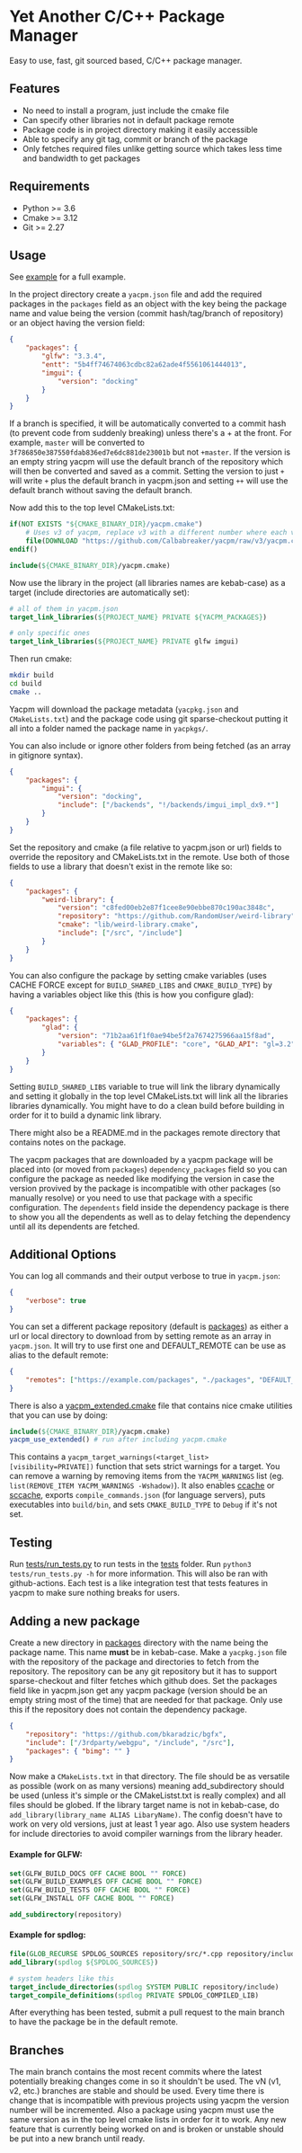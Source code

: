 # Yet Another C/C++ Package Manager

Easy to use, fast, git sourced based, C/C++ package manager.

## Features

-   No need to install a program, just include the cmake file
-   Can specify other libraries not in default package remote
-   Package code is in project directory making it easily accessible
-   Able to specify any git tag, commit or branch of the package
-   Only fetches required files unlike getting source which takes less time and bandwidth to get packages

## Requirements

-   Python >= 3.6
-   Cmake >= 3.12
-   Git >= 2.27

## Usage

See [example](./example/) for a full example.

In the project directory create a `yacpm.json` file and add the required
packages in the `packages` field as an object with the key being the
package name and value being the version (commit hash/tag/branch of repository)
or an object having the version field:

```json
{
    "packages": {
        "glfw": "3.3.4",
        "entt": "5b4ff74674063cdbc82a62ade4f5561061444013",
        "imgui": {
            "version": "docking"
        }
    }
}
```

If a branch is specified, it will be automatically converted to a commit hash
(to prevent code from suddenly breaking) unless there's a + at the front. For
example, `master` will be converted to
`3f786850e387550fdab836ed7e6dc881de23001b` but not `+master`. If the version is
an empty string yacpm will use the default branch of the repository which will
then be converted and saved as a commit. Setting the version to just `+`
will write `+` plus the default branch in yacpm.json and setting `++` will
use the default branch without saving the default branch.

Now add this to the top level CMakeLists.txt:

```cmake
if(NOT EXISTS "${CMAKE_BINARY_DIR}/yacpm.cmake")
    # Uses v3 of yacpm, replace v3 with a different number where each version is breaking change
    file(DOWNLOAD "https://github.com/Calbabreaker/yacpm/raw/v3/yacpm.cmake" "${CMAKE_BINARY_DIR}/yacpm.cmake")
endif()

include(${CMAKE_BINARY_DIR}/yacpm.cmake)
```

Now use the library in the project (all libraries names are kebab-case) as a
target (include directories are automatically set):

```cmake
# all of them in yacpm.json
target_link_libraries(${PROJECT_NAME} PRIVATE ${YACPM_PACKAGES})

# only specific ones
target_link_libraries(${PROJECT_NAME} PRIVATE glfw imgui)
```

Then run cmake:

```sh
mkdir build
cd build
cmake ..
```

Yacpm will download the package metadata (`yacpkg.json` and `CMakeLists.txt`)
and the package code using git sparse-checkout putting it all into a folder named
the package name in `yacpkgs/`.

You can also include or ignore other folders from being fetched (as an array in gitignore syntax).

```json
{
    "packages": {
        "imgui": {
            "version": "docking",
            "include": ["/backends", "!/backends/imgui_impl_dx9.*"]
        }
    }
}
```

Set the repository and cmake (a file relative to yacpm.json or url) fields to
override the repository and CMakeLists.txt in the remote. Use both of those
fields to use a library that doesn't exist in the remote like so:

```json
{
    "packages": {
        "weird-library": {
            "version": "c8fed00eb2e87f1cee8e90ebbe870c190ac3848c",
            "repository": "https://github.com/RandomUser/weird-library",
            "cmake": "lib/weird-library.cmake",
            "include": ["/src", "/include"]
        }
    }
}
```

You can also configure the package by setting cmake variables (uses CACHE FORCE
except for `BUILD_SHARED_LIBS` and `CMAKE_BUILD_TYPE`) by having a variables
object like this (this is how you configure glad):

```json
{
    "packages": {
        "glad": {
            "version": "71b2aa61f1f0ae94be5f2a7674275966aa15f8ad",
            "variables": { "GLAD_PROFILE": "core", "GLAD_API": "gl=3.2" }
        }
    }
}
```

Setting `BUILD_SHARED_LIBS` variable to true will link the library dynamically
and setting it globally in the top level CMakeLists.txt will link all the
libraries libraries dynamically. You might have to do a clean build before
building in order for it to build a dynamic link library.

There might also be a README.md in the packages remote directory that contains
notes on the package.

The yacpm packages that are downloaded by a yacpm package will be placed into
(or moved from `packages`) `dependency_packages` field so you can
configure the package as needed like modifying the version in case the version
provived by the package is incompatible with other packages (so manually
resolve) or you need to use that package with a specific configuration.
The `dependents` field inside the dependency package is there to show you all
the dependents as well as to delay fetching the dependency until all its dependents are
fetched.

## Additional Options

You can log all commands and their output verbose to true in `yacpm.json`:

```json
{
    "verbose": true
}
```

You can set a different package repository (default is [packages](./packages))
as either a url or local directory to download from by setting remote as an
array in `yacpm.json`. It will try to use first one and DEFAULT_REMOTE can be
use as alias to the default remote:

```json
{
    "remotes": ["https://example.com/packages", "./packages", "DEFAULT_REMOTE"]
}
```

There is also a [yacpm_extended.cmake](./yacpm_extended.cmake) file that
contains nice cmake utilities that you can use by doing:

```cmake
include(${CMAKE_BINARY_DIR}/yacpm.cmake)
yacpm_use_extended() # run after including yacpm.cmake
```

This contains a `yacpm_target_warnings(<target_list> [visibility=PRIVATE])` function
that sets strict warnings for a target. You can remove a warning by removing
items from the `YACPM_WARNINGS` list (eg. `list(REMOVE_ITEM YACPM_WARNINGS -Wshadow)`). It also enables
[ccache](https://ccache.dev/) or [sccache](https://github.com/mozilla/sccache), exports
`compile_commands.json` (for language servers), puts executables into
`build/bin`, and sets `CMAKE_BUILD_TYPE` to `Debug` if it's not set.

## Testing

Run [tests/run_tests.py](./tests/run_tests.py) to run tests in the
[tests](./tests) folder. Run
`python3 tests/run_tests.py -h` for more information. This will also be ran with
github-actions. Each test is a like integration test that tests features in
yacpm to make sure nothing breaks for users.

## Adding a new package

Create a new directory in [packages](./packages) directory with the name being
the package name. This name **must** be in kebab-case. Make a `yacpkg.json`
file with the repository of the package and directories to fetch from the
repository. The repository can be any git repository but it has to support
sparse-checkout and filter fetches which github does. Set the packages field
like in yacpm.json get any yacpm package (version should be an empty string
most of the time) that are needed for that package. Only use this if the
repository does not contain the dependency package.

```json
{
    "repository": "https://github.com/bkaradzic/bgfx",
    "include": ["/3rdparty/webgpu", "/include", "/src"],
    "packages": { "bimg": "" }
}
```

Now make a `CMakeLists.txt` in that directory. The file should be as versatile
as possible (work on as many versions) meaning add_subdirectory should be used
(unless it's simple or the CMakeListst.txt is really complex) and all files
should be globed. If the library target name is not in kebab-case, do
`add_library(library_name ALIAS LibaryName)`. The config doesn't have to work
on very old versions, just at least 1 year ago. Also use system headers for
include directories to avoid compiler warnings from the library header.

#### Example for GLFW:

```cmake
set(GLFW_BUILD_DOCS OFF CACHE BOOL "" FORCE)
set(GLFW_BUILD_EXAMPLES OFF CACHE BOOL "" FORCE)
set(GLFW_BUILD_TESTS OFF CACHE BOOL "" FORCE)
set(GLFW_INSTALL OFF CACHE BOOL "" FORCE)

add_subdirectory(repository)
```

#### Example for spdlog:

```cmake
file(GLOB_RECURSE SPDLOG_SOURCES repository/src/*.cpp repository/include/*.h)
add_library(spdlog ${SPDLOG_SOURCES})

# system headers like this
target_include_directories(spdlog SYSTEM PUBLIC repository/include)
target_compile_definitions(spdlog PRIVATE SPDLOG_COMPILED_LIB)
```

After everything has been tested, submit a pull request to the main branch to
have the package be in the default remote.

## Branches

The main branch contains the most recent commits where the latest potentially
breaking changes come in so it shouldn't be used. The vN (v1, v2, etc.)
branches are stable and should be used. Every time there is change that is
incompatible with previous projects using yacpm the version number will be
incremented. Also a package using yacpm must use the same version as in the top
level cmake lists in order for it to work. Any new feature that is currently
being worked on and is broken or unstable should be put into a new branch until
ready.
